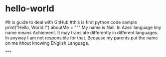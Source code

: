 # hello-world
#It is guide to deal with GitHub
#this is first python code sample
print("Hello, World !")
aboutMe = """
My name is Nail. In Azeri language lmy name means Achiement.
It may translate differently in different languages.
In anyway I am not responsible for that.
Because my parents put the name on me ithout knowing ENglish Language.

"""
